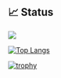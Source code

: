 ## 📈 Status

<picture>
<source 
  srcset="https://github-readme-stats.vercel.app/api?username=bl-semba-ryuichiro&count_private=true&show_icons=true&theme=dracula"
  media="(prefers-color-scheme: dark)"
/>
<source
  srcset="https://github-readme-stats.vercel.app/api?username=bl-semba-ryuichiro&count_private=true&show_icons=true"
  media="(prefers-color-scheme: light), (prefers-color-scheme: no-preference)"
/>
<img src="https://github-readme-stats.vercel.app/api?username=anuraghazra&show_icons=true" />
</picture>

[![Top Langs](https://github-readme-stats.vercel.app/api/top-langs/?username=bl-semba-ryuichiro)](https://github.com/anuraghazra/github-readme-stats)

[![trophy](https://github-profile-trophy.vercel.app/?username=bl-semba-ryuichiro&theme=dracula)](https://github.com/ryo-ma/github-profile-trophy)

<!--
**bl-semba-ryuichiro/bl-semba-ryuichiro** is a ✨ _special_ ✨ repository because its `README.md` (this file) appears on your GitHub profile.

Here are some ideas to get you started:

- 🔭 I’m currently working on ...
- 🌱 I’m currently learning ...
- 👯 I’m looking to collaborate on ...
- 🤔 I’m looking for help with ...
- 💬 Ask me about ...
- 📫 How to reach me: ...
- 😄 Pronouns: ...
- ⚡ Fun fact: ...
-->
